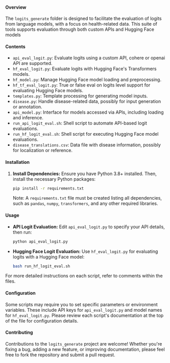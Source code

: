 #### Overview
The `logits_generate` folder is designed to facilitate the evaluation of logits from language models, with a focus on health-related data. This suite of tools supports evaluation through both custom APIs and Hugging Face models

#### Contents
- `api_eval_logit.py`: Evaluate logits using a custom API, cohere or openai API are supported.
- `hf_eval_logit.py`: Evaluate logits with Hugging Face's Transformers models.
- `hf_model.py`: Manage Hugging Face model loading and preprocessing.
- `hf_tf_eval_logit.py`: True or false eval on logits level support for evaluating Hugging Face models.
- `templates.py`: Template processing for generating model inputs.
- `disease.py`: Handle disease-related data, possibly for input generation or annotation.
- `api_model.py`: Interface for models accessed via APIs, including loading and inference.
- `run_api_logit_eval.sh`: Shell script to automate API-based logit evaluations.
- `run_hf_logit_eval.sh`: Shell script for executing Hugging Face model evaluations.
- `disease_translations.csv`: Data file with disease information, possibly for localization or reference.

#### Installation

1. **Install Dependencies:**
   Ensure you have Python 3.8+ installed. Then, install the necessary Python packages:
   ```bash
   pip install -r requirements.txt
   ```
   Note: A `requirements.txt` file must be created listing all dependencies, such as `pandas`, `numpy`, `transformers`, and any other required libraries.

#### Usage

- **API Logit Evaluation:**
  Edit `api_eval_logit.py` to specify your API details, then run:
  ```bash
  python api_eval_logit.py
  ```

- **Hugging Face Logit Evaluation:**
  Use `hf_eval_logit.py` for evaluating logits with a Hugging Face model:
  ```bash
  bash run_hf_logit_eval.sh
  ```

For more detailed instructions on each script, refer to comments within the files.

#### Configuration

Some scripts may require you to set specific parameters or environment variables. These include API keys for `api_eval_logit.py` and model names for `hf_eval_logit.py`. Please review each script's documentation at the top of the file for configuration details.

#### Contributing

Contributions to the `logits_generate` project are welcome! Whether you're fixing a bug, adding a new feature, or improving documentation, please feel free to fork the repository and submit a pull request.
